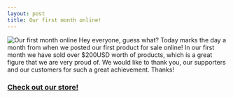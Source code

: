 ```yaml
---
layout: post
title: Our first month online!
---
```

![Our first month online][ecommerce-img]
Hey everyone, guess what? Today marks the day a month from when we posted our first product for sale online! In our first month we have sold over $200USD worth of products, which is a great figure that we are very proud of. We would like to thank you, our supporters and our customers for such a great achievement. Thanks!

### [Check out our store!][store]

[store]: {{site.outlink}}{{site.zazzle.store}}
[ecommerce-img]: {{site.postimg}}/our-first-month-online/ecommerce.jpg